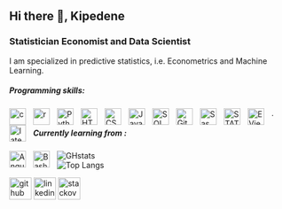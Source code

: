 ## Hi there 👋, Kipedene
### Statistician Economist and Data Scientist
I am specialized in predictive statistics, i.e. Econometrics and Machine Learning.  

##### Programming skills: 
<img align="left" alt="c" width="30px" style="padding-right:10px;" src="https://cdn.jsdelivr.net/gh/devicons/devicon/icons/c/c-original.svg" />  
<img align="left" alt="r" width="30px" style="padding-right:10px;" src="https://cdn.jsdelivr.net/gh/devicons/devicon/icons/r/r-original.svg" />  
<img align="left" alt="Python" width="30px" style="padding-right:10px;" src="https://cdn.jsdelivr.net/gh/devicons/devicon/icons/python/python-plain.svg" />  
<img align="left" alt="HTML" width="30px" style="padding-right:10px;" src="https://cdn.jsdelivr.net/gh/devicons/devicon/icons/html5/html5-plain.svg" />  
<img align="left" alt="CSS" width="30px" style="padding-right:10px;" src="https://cdn.jsdelivr.net/gh/devicons/devicon/icons/css3/css3-plain.svg" />  
<img align="left" alt="JavaScript" width="30px" style="padding-right:10px;" src="https://cdn.jsdelivr.net/gh/devicons/devicon/icons/javascript/javascript-plain.svg" />  
<img align="left" alt="SQL" width="30px" style="padding-right:10px;" src="https://pixhost.icu/avaxhome/2c/18/0059182c.jpg" />  
<img align="left" alt="Git" width="30px" style="padding-right:10px;" src="https://cdn.jsdelivr.net/gh/devicons/devicon/icons/git/git-original.svg" />  
<img align="left" alt="Sas" width="30px" style="padding-right:10px;" src="https://cdn.freebiesupply.com/logos/large/2x/sas-6-logo-png-transparent.png" />  
<img align="left" alt="STATA" width="30px" style="padding-right:10px;" src="https://th.bing.com/th/id/R.1fa7e4cd066e2c9a1352c25a53f2e040?rik=kZh2rx6R9fd9Kw&riu=http%3a%2f%2f1.bp.blogspot.com%2f-19bQeJnON-o%2fT2BK3xEJDcI%2fAAAAAAAAAfE%2fz769Z9KHMW4%2fs1600%2fstata_logo_blue.jpg&ehk=RL3SON9PB9dmyX62UYtnYD7achZbrfAQUklIdgfBCVI%3d&risl=&pid=ImgRaw&r=0" />
<img align="left" alt="EViews" width="30px" style="padding-right:10px;" src="https://th.bing.com/th/id/R.415f5d3b599599ac40b97f8ae2989a12?rik=lv9QELE1NMcumA&pid=ImgRaw&r=0" />  
<img align="left" alt="latex" width="30px" style="padding-right:10px;" src="https://cdn.jsdelivr.net/gh/devicons/devicon/icons/latex/latex-original.svg" />.

##### Currently learning from :   
<img align="left" alt="Angular" width="30px" style="padding-right:10px;" src="https://cdn.jsdelivr.net/gh/devicons/devicon/icons/angularjs/angularjs-plain.svg" />
<img align="left" alt="Bash" width="30px" style="padding-right:10px;" src="https://cdn.jsdelivr.net/gh/devicons/devicon/icons/bash/bash-original.svg" />   

![GHstats](https://github-readme-stats.vercel.app/api?username=KipedeneCoulibaly&show_icons=true)   
![Top Langs](https://github-readme-stats.vercel.app/api/top-langs/?username=KipedeneCoulibaly&layout=compact&theme=dracula)

[<img src='https://cdn.jsdelivr.net/npm/simple-icons@3.0.1/icons/github.svg' alt='github' height='40'>](https://github.com/KipedeneCoulibaly) 
[<img src='https://cdn.jsdelivr.net/npm/simple-icons@3.0.1/icons/linkedin.svg' alt='linkedin' height='40'>](https://www.linkedin.com/in/kipédènecoulibaly/)
[<img src='https://cdn.jsdelivr.net/npm/simple-icons@3.0.1/icons/stackoverflow.svg' alt='stackoverflow' height='40'>](https://stackoverflow.com/users/19874028/kip%c3%a9d%c3%a8ne-coulibaly)  

